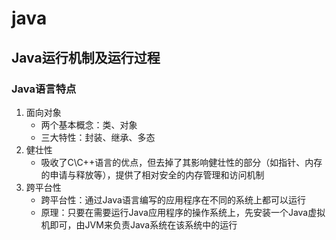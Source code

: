 # java

## Java运行机制及运行过程

### Java语言特点

1. 面向对象
   - 两个基本概念：类、对象
   - 三大特性：封装、继承、多态
2. 健壮性
   - 吸收了C\C++语言的优点，但去掉了其影响健壮性的部分（如指针、内存的申请与释放等），提供了相对安全的内存管理和访问机制
3. 跨平台性
   - 跨平台性：通过Java语言编写的应用程序在不同的系统上都可以运行
   - 原理：只要在需要运行Java应用程序的操作系统上，先安装一个Java虚拟机即可，由JVM来负责Java系统在该系统中的运行

